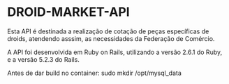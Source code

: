 # DROID-MARKET-API

Esta API é destinada a realização de cotação de peças específicas de droids, atendendo asssim, as necessidades da Federação de Comércio.

A API foi desenvolvida em Ruby on Rails, utilizando a versão 2.6.1 do Ruby, e a versão 5.2.3 do Rails.


Antes de dar build no container:
sudo mkdir /opt/mysql_data
